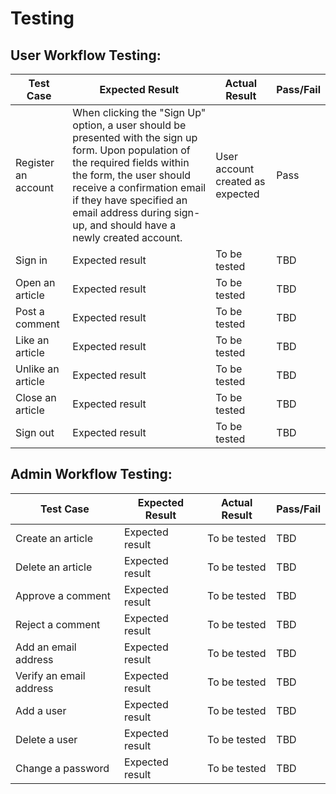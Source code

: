 # Testing

## User Workflow Testing:
Test Case | Expected Result | Actual Result | Pass/Fail
 ------------- | ------------- | ------------ | ------------- 
  Register an account | When clicking the "Sign Up" option, a user should be presented with the sign up form. Upon population of the required fields within the form, the user should receive a confirmation email if they have specified an email address during sign-up, and should have a newly created account. | User account created as expected | Pass
  Sign in | Expected result | To be tested | TBD
  Open an article | Expected result | To be tested | TBD
  Post a comment | Expected result | To be tested | TBD
  Like an article | Expected result | To be tested | TBD
  Unlike an article | Expected result | To be tested | TBD
  Close an article | Expected result | To be tested | TBD
  Sign out | Expected result | To be tested | TBD

## Admin Workflow Testing:
Test Case | Expected Result | Actual Result | Pass/Fail
 ------------- | ------------- | ------------ | ------------- 
  Create an article | Expected result | To be tested | TBD
  Delete an article | Expected result | To be tested | TBD
  Approve a comment | Expected result | To be tested | TBD
  Reject a comment | Expected result | To be tested | TBD
  Add an email address | Expected result | To be tested | TBD
  Verify an email address | Expected result | To be tested | TBD
  Add a user | Expected result | To be tested | TBD
  Delete a user | Expected result | To be tested | TBD
  Change a password | Expected result | To be tested | TBD

